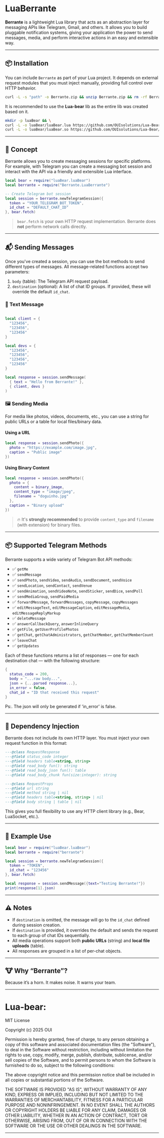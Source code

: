 # LuaBerrante

**Berrante** is a lightweight Lua library that acts as an abstraction layer for messaging APIs like Telegram, Gmail, and others. It allows you to build pluggable notification systems, giving your application the power to send messages, media, and perform interactive actions in an easy and extensible way.

---

## 📦 Installation

You can include `Berrante` as part of your Lua project. It depends on external request modules that you must inject manually, providing full control over HTTP behavior.

```bash
curl -L -s "path" -o Berrante.zip && unzip Berrante.zip && rm -rf Berrante.zip
```

It is recommended to use the **Lua-bear** lib as the entire lib was created based on it.

```bash
mkdir -p luaBear && \
curl -L -o luaBear/luaBear.lua https://github.com/OUIsolutions/Lua-Bear/releases/download/0.1.3/luaBear.lua && \
curl -L -o luaBear/luaBear.so https://github.com/OUIsolutions/Lua-Bear/releases/download/0.1.3/luaBear.so
```

---

## 🧠 Concept

Berrante allows you to create messaging sessions for specific platforms. For example, with Telegram you can create a messaging bot session and interact with the API via a friendly and extensible Lua interface.

```lua
local bear = require("luaBear.luaBear")
local berrante = require("Berrante.LuaBerrante")

-- Create Telegram bot session
local session = berrante.newTelegramSession({
  token = "YOUR_TELEGRAM_BOT_TOKEN",
  id_chat = "DEFAULT_CHAT_ID"
}, bear.fetch)
```

> `bear.fetch` is your own HTTP request implementation. Berrante does **not** perform network calls directly.

---

## 📬 Sending Messages

Once you've created a session, you can use the bot methods to send different types of messages. All message-related functions accept two parameters:

1. `body` (table): The Telegram API request payload.
2. `destination` (optional): A list of chat ID groups. If provided, these will override the default `id_chat`.

### 📝 Text Message

```lua

local client = {
  "123456",
  "123456",
  "123456"
}

local devs = {
  "123456",
  "123456",
  "123456",
  "123456"
}

local response = session.sendMessage(
  { text = "Hello from Berrante!" },
  { client, devs }
)
```

### 🖼️ Sending Media

For media like photos, videos, documents, etc., you can use a string for public URLs or a table for local files/binary data.

#### Using a URL

```lua
local response = session.sendPhoto({
  photo = "https://example.com/image.jpg",
  caption = "Public image"
})
```

#### Using Binary Content

```lua
local response = session.sendPhoto({
  photo = {
    content = binary_image,
    content_type = "image/jpeg",
    filename = "doguinho.jpg"
  },
  caption = "Binary upload"
})
```

> 🔥 It's **strongly recommended** to provide `content_type` and `filename` (with extension) for binary files.

---

## 📦 Supported Telegram Methods

Berrante supports a wide variety of Telegram Bot API methods:

- ✅ `getMe`
- ✅ `sendMessage`
- ✅ `sendPhoto`, `sendVideo`, `sendAudio`, `sendDocument`, `sendVoice`
- ✅ `sendLocation`, `sendContact`, `sendVenue`
- ✅ `sendAnimation`, `sendVideoNote`, `sendSticker`, `sendDice`, `sendPoll`
- ✅ `sendMediaGroup`, `sendPaidMedia`
- ✅ `forwardMessage`, `forwardMessages`, `copyMessage`, `copyMessages`
- ✅ `editMessageText`, `editMessageCaption`, `editMessageMedia`, `editMessageReplyMarkup`
- ✅ `deleteMessage`
- ✅ `answerCallbackQuery`, `answerInlineQuery`
- ✅ `getFile`, `getUserProfilePhotos`
- ✅ `getChat`, `getChatAdministrators`, `getChatMember`, `getChatMemberCount`
- ✅ `leaveChat`
- ✅ `getUpdates`

Each of these functions returns a list of responses — one for each destination chat — with the following structure:

```lua
{
  status_code = 200,
  body = "...raw body...",
  json = {...parsed response...},
  in_error = false,
  chat_id = "ID that received this request"
}
```

Ps:. The json will only be generated if 'in_error' is false.

---

## 🧩 Dependency Injection

Berrante does not include its own HTTP layer. You must inject your own request function in this format:

```lua
---@class RequestResponse
---@field status_code integer
---@field headers table<string, string>
---@field read_body fun(): string
---@field read_body_json fun(): table
---@field read_body_chunk fun(size:integer): string

---@class RequestProps
---@field url string
---@field method string | nil
---@field headers table<string, string> | nil
---@field body string | table | nil
```

This gives you full flexibility to use any HTTP client library (e.g., Bear, LuaSocket, etc.).

---

## 🧪 Example Use

```lua
local bear = require("luaBear.luaBear")
local berrante = require("berrante")

local session = berrante.newTelegramSession({
  token = "TOKEN",
  id_chat = "123456"
}, bear.fetch)

local response = session.sendMessage({text="Testing Berrante!"})
print(response[1].json)
```

---

## ⚠️ Notes

- If `destination` is omitted, the message will go to the `id_chat` defined during session creation.
- If `destination` is provided, it overrides the default and sends the request to each group of chat IDs sequentially.
- All media operations support both **public URLs** (string) and **local file uploads** (table).
- All responses are grouped in a list of per-chat objects.

---

## 🐮 Why “Berrante”?

Because it’s a horn. It makes noise. It warns your team.

---

# Lua-bear:
MIT License

Copyright (c) 2025 OUI

Permission is hereby granted, free of charge, to any person obtaining a copy
of this software and associated documentation files (the "Software"), to deal
in the Software without restriction, including without limitation the rights
to use, copy, modify, merge, publish, distribute, sublicense, and/or sell
copies of the Software, and to permit persons to whom the Software is
furnished to do so, subject to the following conditions:

The above copyright notice and this permission notice shall be included in all
copies or substantial portions of the Software.

THE SOFTWARE IS PROVIDED "AS IS", WITHOUT WARRANTY OF ANY KIND, EXPRESS OR
IMPLIED, INCLUDING BUT NOT LIMITED TO THE WARRANTIES OF MERCHANTABILITY,
FITNESS FOR A PARTICULAR PURPOSE AND NONINFRINGEMENT. IN NO EVENT SHALL THE
AUTHORS OR COPYRIGHT HOLDERS BE LIABLE FOR ANY CLAIM, DAMAGES OR OTHER
LIABILITY, WHETHER IN AN ACTION OF CONTRACT, TORT OR OTHERWISE, ARISING FROM,
OUT OF OR IN CONNECTION WITH THE SOFTWARE OR THE USE OR OTHER DEALINGS IN THE
SOFTWARE.

---

